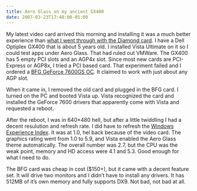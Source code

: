 ```yaml
---
title: Aero Glass on my ancient GX400
date: 2007-03-23T17:48:00-05:00
---
```

My latest video card arrived this morning and installing it was a much better experience than [what I went through with the Diamond card](http://anotherlab.blogspot.com/2007/03/i-not-impressed-with-diamond-multimedia.html "I'm not impressed with Diamond Multimedia support"). I have a Dell Optiplex GX400 that is about 5 years old. I installed Vista Ultimate on it so I could test apps under Aero Glass. That had ruled out VMWare. The GX400 has 5 empty PCI slots and an AGP4x slot. Since most new cards are PCI-Express or AGP8x, I tried a PCI based card. That experiment failed and I ordered a [BFG GeForce 7600GS OC](http://www.bfgtech.com/7600GS_512.html "BFG product page"). It claimed to work with just about any AGP slot.

When it came in, I removed the old card and plugged in the BFG card. I turned on the PC and booted Vista up. Vista recognized the card and installed the GeForce 7600 drivers that apparently come with Vista and requested a reboot.

After the reboot, I was in 640&#215;480 hell, but after a little twiddling I had a decent resulution and refresh rate. I did have to refresh the [Windows Experience Index](http://technet.microsoft.com/en-us/windowsvista/aa940972.aspx "Windows Experience Index: Overview"). It was at 1.0, hel back because of the video card. The graphics rating went from 1.0 to 5.9, and Vista enabled the Aero Glass theme automatically. The overall number was 2.7, but the CPU was the weak point, memory and HD access were 4.1 and 5.3. Good enough for what I need to do.

The BFG card was cheap in cost ($150+), but it came with a decent feature set. It will drive two monitors and I didn&#8217;t have to install any drivers. It has 512MB of it&#8217;s own memory and fully supports DX9. Not bad, not bad at all.
